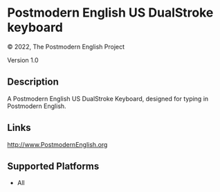 Postmodern English US DualStroke keyboard
==============

© 2022, The Postmodern English Project

Version 1.0

Description
-----------

A Postmodern English US DualStroke Keyboard, designed for typing in Postmodern English.

Links
-----
http://www.PostmodernEnglish.org

Supported Platforms
-------------------
 * All
